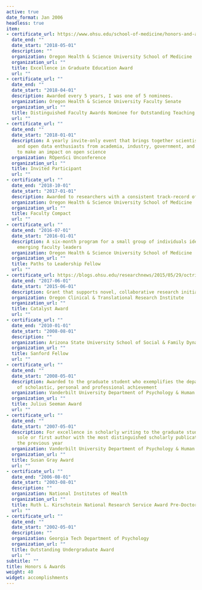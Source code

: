 ```yaml
---
active: true
date_format: Jan 2006
headless: true
item:
- certificate_url: https://www.ohsu.edu/school-of-medicine/honors-and-awards-ceremony-2018-school-medicine
  date_end: ""
  date_start: "2018-05-01"
  description: ""
  organization: Oregon Health & Science University School of Medicine
  organization_url: ""
  title: Excellence in Graduate Education Award
  url: ""
- certificate_url: ""
  date_end: ""
  date_start: "2018-04-01"
  description: Awarded every 5 years, I was one of 5 nominees.
  organization: Oregon Health & Science University Faculty Senate
  organization_url: ""
  title: Distinguished Faculty Awards Nominee for Outstanding Teaching
  url: ""
- certificate_url: ""
  date_end: ""
  date_start: "2018-01-01"
  description: A yearly invite-only event that brings together scientists, developers,
    and open data enthusiasts from academia, industry, government, and non-profits
    to make an impact on open science
  organization: ROpenSci Unconference
  organization_url: ""
  title: Invited Participant
  url: ""
- certificate_url: ""
  date_end: "2018-10-01"
  date_start: "2017-01-01"
  description: Awarded to researchers with a consistent track-record of external grant-funding
  organization: Oregon Health & Science University School of Medicine
  organization_url: ""
  title: Faculty Compact
  url: ""
- certificate_url: ""
  date_end: "2016-07-01"
  date_start: "2016-01-01"
  description: A six-month program for a small group of individuals identified as
    emerging faculty leaders
  organization: Oregon Health & Science University School of Medicine
  organization_url: ""
  title: Paths to Leadership Fellow
  url: ""
- certificate_url: https://blogs.ohsu.edu/researchnews/2015/05/29/octri-announces-2016-catalyst-award-recipients/
  date_end: "2017-06-01"
  date_start: "2015-06-01"
  description: Grant that supports novel, collaborative research initiatives
  organization: Oregon Clinical & Translational Research Institute
  organization_url: ""
  title: Catalyst Award
  url: ""
- certificate_url: ""
  date_end: "2010-01-01"
  date_start: "2008-08-01"
  description: ""
  organization: Arizona State University School of Social & Family Dynamics
  organization_url: ""
  title: Sanford Fellow
  url: ""
- certificate_url: ""
  date_end: ""
  date_start: "2008-05-01"
  description: Awarded to the graduate student who exemplifies the department's ideals
    of scholastic, personal and professional achievement
  organization: Vanderbilt University Department of Psychology & Human Development
  organization_url: ""
  title: Julius Seeman Award
  url: ""
- certificate_url: ""
  date_end: ""
  date_start: "2007-05-01"
  description: For excellence in scholarly writing to the graduate student who is
    sole or first author with the most distinguished scholarly publication during
    the previous year
  organization: Vanderbilt University Department of Psychology & Human Development
  organization_url: ""
  title: Susan Gray Award
  url: ""
- certificate_url: ""
  date_end: "2006-08-01"
  date_start: "2003-08-01"
  description: ""
  organization: National Institutes of Health
  organization_url: ""
  title: Ruth L. Kirschstein National Research Service Award Pre-Doctoral Fellow
  url: ""
- certificate_url: ""
  date_end: ""
  date_start: "2002-05-01"
  description: ""
  organization: Georgia Tech Department of Psychology
  organization_url: ""
  title: Outstanding Undergraduate Award
  url: ""
subtitle: ""
title: Honors & Awards
weight: 40
widget: accomplishments
---
```

